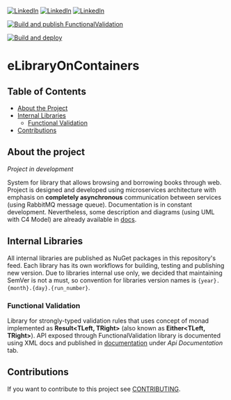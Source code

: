 
[![LinkedIn][linkedin-shield-kulik]][linkedin-url-kulik] [![LinkedIn][linkedin-shield-swislocki]][linkedin-url-swislocki] [![LinkedIn][linkedin-shield-zajaczkowski]][linkedin-url-zajaczkowski]

[![Build and publish FunctionalValidation][build-publish-functional-validation-shield]][build-publish-functional-validation-url] 

 [![Build and deploy][build-deploy-docs-shield]][build-deploy-docs-url] 

# eLibraryOnContainers

## Table of Contents

* [About the Project](#about-the-project)
* [Internal Libraries](#internal-libraries)
	* [Functional Validation](#functional-validation)
* [Contributions](#contributions)

## About the project
*Project in development*

System for library that allows browsing and borrowing books through web. Project is designed and developed using microservices architecture with emphasis on **completely asynchronous** communication between services (using RabbitMQ message queue). Documentation is in constant development. Nevertheless, some description and diagrams (using UML with C4 Model) are already available in [docs](https://e-library-on-containers.github.io/e-library-on-containers/articles/diagrams.html).

## Internal Libraries
All internal libraries are published as NuGet packages in this repository's feed. Each library has its own workflows for building, testing and publishing new version.
Due to libraries internal use only, we decided that maintaining SemVer is not a must, so convention for libraries version names is `{year}.{month}.{day}.{run_number}`.

### Functional Validation
Library for strongly-typed validation rules that uses concept of monad implemented as **Result<TLeft, TRight>** (also known as **Either<TLeft, TRight>**). API exposed through FunctionalValidation library is documented using XML docs and published in [documentation](https://e-library-on-containers.github.io/e-library-on-containers/api/index.html) under *Api Documentation* tab.

## Contributions
If you want to contribute to this project see [CONTRIBUTING](CONTRIBUTING.md).

[linkedin-shield-zajaczkowski]: https://img.shields.io/badge/LinkedIn-Zajączkowski-blue?logo=linkedin
[linkedin-url-zajaczkowski]: https://www.linkedin.com/in/krzysztof-m-zajaczkowski/
[linkedin-shield-kulik]: https://img.shields.io/badge/LinkedIn-Kulik-blue?logo=linkedin
[linkedin-url-kulik]: https://www.linkedin.com/in/%E2%98%95-rafa%C5%82-kulik-12733a189/
[linkedin-shield-swislocki]: https://img.shields.io/badge/LinkedIn-Świsłocki-blue?logo=linkedin
[linkedin-url-swislocki]: https://www.linkedin.com/in/jakub-swislocki/
[build-deploy-docs-shield]: https://img.shields.io/github/workflow/status/e-library-on-containers/e-library-on-containers/Publish%20docs%20on%20GitHub%20Pages?label=Build%20and%20deploy%20docs&logo=GitHub
[build-deploy-docs-url]: https://github.com/e-library-on-containers/e-library-on-containers/actions/workflows/publish-docs.yml
[build-publish-functional-validation-shield]: https://img.shields.io/github/workflow/status/e-library-on-containers/e-library-on-containers/FunctionalValidation-PublishPackage?label=Publish%20FunctionalValidation%20package&logo=GitHub
[build-publish-functional-validation-url]: https://github.com/e-library-on-containers/e-library-on-containers/actions/workflows/functional-validation-publish.yml